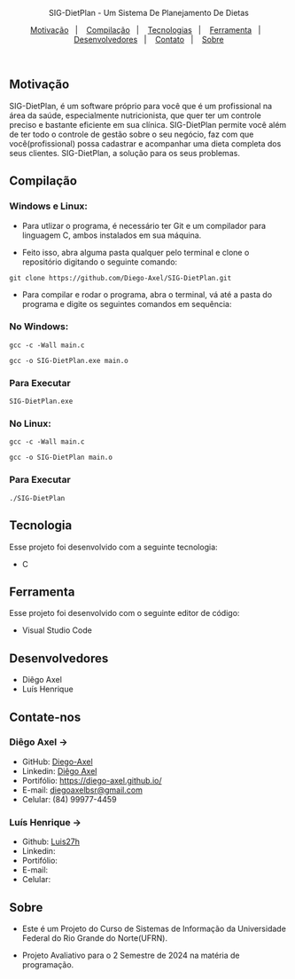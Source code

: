 <p align="center">
SIG-DietPlan - Um Sistema De Planejamento De Dietas
</p>

<p align="center">
  <a href="#-motivacao">Motivação</a>&nbsp;&nbsp;&nbsp;|&nbsp;&nbsp;&nbsp;
  <a href="#-compilacao">Compilação</a>&nbsp;&nbsp;&nbsp;|&nbsp;&nbsp;&nbsp;
  <a href="#-tecnologia">Tecnologias</a>&nbsp;&nbsp;&nbsp;|&nbsp;&nbsp;&nbsp;
  <a href="#-ferramenta">Ferramenta</a>&nbsp;&nbsp;&nbsp;|&nbsp;&nbsp;&nbsp;
  <a href="#-desenvolvedores">Desenvolvedores</a>&nbsp;&nbsp;&nbsp;|&nbsp;&nbsp;&nbsp;
  <a href="#-contato">Contato</a>&nbsp;&nbsp;&nbsp;|&nbsp;&nbsp;&nbsp;
  <a href="#-sobre">Sobre</a>
</p>
<br>

## Motivação

SIG-DietPlan, é um software próprio para você que é um profissional na área da saúde, especialmente nutricionista, que quer ter um controle preciso e bastante eficiente em sua clínica. SIG-DietPlan permite você além de ter todo o controle de gestão sobre o seu negócio, faz com que você(profissional) possa cadastrar e acompanhar uma dieta completa dos seus clientes. SIG-DietPlan, a solução para os seus problemas.

## Compilação

 ### Windows e Linux:

 - Para utlizar o programa, é necessário ter Git e um compilador para linguagem C, ambos instalados em sua máquina.

 - Feito isso, abra alguma pasta qualquer pelo terminal e clone o repositório digitando o seguinte comando:

```shell
git clone https://github.com/Diego-Axel/SIG-DietPlan.git
 ```
- Para compilar e rodar o programa, abra o terminal, vá até a pasta do programa e digite os seguintes comandos em sequência:

### No Windows:

```shell
gcc -c -Wall main.c
```

```shell
gcc -o SIG-DietPlan.exe main.o
```
### Para Executar

```shell
SIG-DietPlan.exe
```

### No Linux:

```shell
gcc -c -Wall main.c
```

```shell
gcc -o SIG-DietPlan main.o
```

### Para Executar

```shell
./SIG-DietPlan
```

##  Tecnologia

Esse projeto foi desenvolvido com a seguinte tecnologia:

- C

##  Ferramenta
Esse projeto foi desenvolvido com o seguinte editor de código:

- Visual Studio Code

##  Desenvolvedores 

- Diêgo Axel
- Luís Henrique

## Contate-nos

### Diêgo Axel ->
- GitHub: [Diego-Axel](https://github.com/Diego-Axel)
- Linkedin: [Diêgo Axel](https://www.linkedin.com/in/di%C3%AAgo-axel-1684452b5/)
- Portifólio: https://diego-axel.github.io/
- E-mail: diegoaxelbsr@gmail.com
- Celular: (84) 99977-4459

### Luís Henrique ->
- Github: [Luis27h](https://github.com/Luis27h)
- Linkedin:
- Portifólio:
- E-mail:
- Celular:

##  Sobre

- Este é um Projeto do Curso de Sistemas de Informação da Universidade Federal do Rio Grande do Norte(UFRN).

- Projeto Avaliativo para o 2 Semestre de 2024 na matéria de programação.